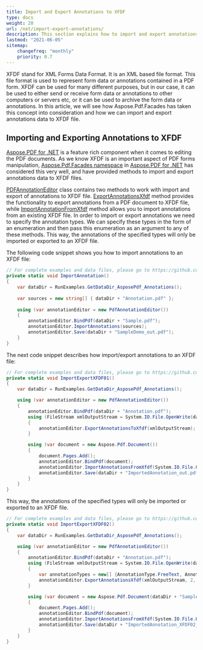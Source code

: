 ```yaml
---
title: Import and Export Annotations to XFDF 
type: docs
weight: 20
url: /net/import-export-annotations/
description: This section explains how to import and export annotations from PDF file to XFDF with Aspose.PDF Facades.
lastmod: "2021-06-05"
sitemap:
    changefreq: "monthly"
    priority: 0.7
---
```

<script type="application/ld+json">
{
    "@context": "https://schema.org",
    "@type": "TechArticle",
    "headline": "Import and Export Annotations to XFDF",
    "alternativeHeadline": "Import and Export PDF Annotations with XFDF",
    "abstract": "Aspose.PDF for .NET introduces a powerful functionality for importing and exporting annotations to XFDF, enhancing PDF manipulation capabilities. This feature allows users to selectively transfer annotation data in XML Forms Data Format, enabling seamless integration and archiving for better document management. With dedicated methods to specify annotation types, users can efficiently manage their PDF annotations with precision",
    "author": {
        "@type": "Person",
        "name": "Anastasiia Holub",
        "givenName": "Anastasiia",
        "familyName": "Holub",
        "url": "https://www.linkedin.com/in/anastasiia-holub-750430225/"
    },
    "genre": "pdf document generation",
    "wordcount": "548",
    "proficiencyLevel": "Beginner",
    "publisher": {
        "@type": "Organization",
        "name": "Aspose.PDF for .NET",
        "url": "https://products.aspose.com/pdf",
        "logo": "https://www.aspose.cloud/templates/aspose/img/products/pdf/aspose_pdf-for-net.svg",
        "alternateName": "Aspose",
        "sameAs": [
            "https://facebook.com/aspose.pdf/",
            "https://twitter.com/asposepdf",
            "https://www.youtube.com/channel/UCmV9sEg_QWYPi6BJJs7ELOg/featured",
            "https://www.linkedin.com/company/aspose",
            "https://stackoverflow.com/questions/tagged/aspose",
            "https://aspose.quora.com/",
            "https://aspose.github.io/"
        ],
        "contactPoint": [
            {
                "@type": "ContactPoint",
                "telephone": "+1 903 306 1676",
                "contactType": "sales",
                "areaServed": "US",
                "availableLanguage": "en"
            },
            {
                "@type": "ContactPoint",
                "telephone": "+44 141 628 8900",
                "contactType": "sales",
                "areaServed": "GB",
                "availableLanguage": "en"
            },
            {
                "@type": "ContactPoint",
                "telephone": "+61 2 8006 6987",
                "contactType": "sales",
                "areaServed": "AU",
                "availableLanguage": "en"
            }
        ]
    },
    "url": "/net/import-export-annotations/",
    "mainEntityOfPage": {
        "@type": "WebPage",
        "@id": "/net/import-export-annotations/"
    },
    "dateModified": "2024-11-25",
    "description": "Aspose.PDF can perform not only simple and easy tasks but also cope with more complex goals. Check the next section for advanced users and developers."
}
</script>

XFDF stand for XML Forms Data Format. It is an XML based file format. This file format is used to represent form data or annotations contained in a PDF form. XFDF can be used for many different purposes, but in our case, it can be used to either send or receive form data or annotations to other computers or servers etc, or it can be used to archive the form data or annotations. In this article, we will see how  Aspose.Pdf.Facades has taken this concept into consideration and how we can import and export annotations data to XFDF file.

## Importing and Exporting Annotations to XFDF

[Aspose.PDF for .NET](/pdf/net/) is a feature rich component when it comes to editing the PDF documents. As we know XFDF is an important aspect of PDF forms manipulation, [Aspose.Pdf.Facades namespace](https://reference.aspose.com/pdf/net/aspose.pdf.facades) in [Aspose.PDF for .NET](/pdf/net/) has considered this very well, and have provided methods to import and export annotations data to XFDF files.

[PDFAnnotationEditor](https://reference.aspose.com/pdf/net/aspose.pdf.facades/pdfannotationeditor) class contains two methods to work with import and export of annotations to XFDF file. [ExportAnnotationsXfdf](https://reference.aspose.com/pdf/net/aspose.pdf.facades/pdfannotationeditor/methods/exportannotationsxfdf/index) method provides the functionality to export annotations from a PDF document to XFDF file, while [ImportAnnotationFromXfdf](https://reference.aspose.com/pdf/net/aspose.pdf.facades/pdfannotationeditor/methods/importannotationfromxfdf/index) method allows you to import annotations from an existing XFDF file. In order to import or export annotations we need to specify the annotation types. We can specify these types in the form of an enumeration and then pass this enumeration as an argument to any of these methods. This way, the annotations of the specified types will only be imported or exported to an XFDF file.

The following code snippet shows you how to import annotations to an XFDF file:

```csharp
// For complete examples and data files, please go to https://github.com/aspose-pdf/Aspose.PDF-for-.NET
private static void ImportAnnotation()
{
    var dataDir = RunExamples.GetDataDir_AsposePdf_Annotations();
           
    var sources = new string[] { dataDir + "Annotation.pdf" };
            
    using (var annotationEditor = new PdfAnnotationEditor())
    {
        annotationEditor.BindPdf(dataDir + "Sample.pdf");
        annotationEditor.ImportAnnotations(sources);
        annotationEditor.Save(dataDir + "SampleDemo_out.pdf");
    }
}
```

The next code snippet describes how import/export annotations to an XFDF file:

```csharp
// For complete examples and data files, please go to https://github.com/aspose-pdf/Aspose.PDF-for-.NET
private static void ImportExportXFDF01()
{
    var dataDir = RunExamples.GetDataDir_AsposePdf_Annotations();

    using (var annotationEditor = new PdfAnnotationEditor())
    {
        annotationEditor.BindPdf(dataDir + "Annotation.pdf");
        using (FileStream xmlOutputStream = System.IO.File.OpenWrite(dataDir + "Sample.xfdf"))
        {
            annotationEditor.ExportAnnotationsToXfdf(xmlOutputStream);
        }

        using (var document = new Aspose.Pdf.Document())
        {
            document.Pages.Add();
            annotationEditor.BindPdf(document);
            annotationEditor.ImportAnnotationsFromXfdf(System.IO.File.OpenRead(dataDir + "Sample.xfdf"));
            annotationEditor.Save(dataDir + "ImportedAnnotation_out.pdf");
        }
    }
}
```

This way, the annotations of the specified types will only be imported or exported to an XFDF file.

```csharp
// For complete examples and data files, please go to https://github.com/aspose-pdf/Aspose.PDF-for-.NET
private static void ImportExportXFDF02()
{
    var dataDir = RunExamples.GetDataDir_AsposePdf_Annotations();

    using (var annotationEditor = new PdfAnnotationEditor())
    {
        annotationEditor.BindPdf(dataDir + "Annotation.pdf");
        using (FileStream xmlOutputStream = System.IO.File.OpenWrite(dataDir + "Sample.xfdf"))
        {
            var annotationTypes = new[] {AnnotationType.FreeText, AnnotationType.Text};
            annotationEditor.ExportAnnotationsXfdf(xmlOutputStream, 2, 2, annotationTypes);
        }

        using (var document = new Aspose.Pdf.Document(dataDir + "Sample.pdf"))
        {
            document.Pages.Add();
            annotationEditor.BindPdf(document);
            annotationEditor.ImportAnnotationsFromXfdf(System.IO.File.OpenRead(dataDir + "Sample.xfdf"));
            annotationEditor.Save(dataDir + "ImportedAnnotation_XFDF02_out.pdf");
        }
    }
}
```